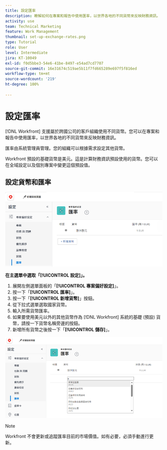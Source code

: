 ```yaml
---
title: 設定匯率
description: 瞭解如何在專案和報告中使用匯率，以世界各地的不同貨幣來反映財務資訊。
activity: use
team: Technical Marketing
feature: Work Management
thumbnail: set-up-exchange-rates.png
type: Tutorial
role: User
level: Intermediate
jira: KT-10049
exl-id: f0d5bbe3-54e6-41be-8497-e54ad7cd7707
source-git-commit: 16e31674c519ae5b11f7fd665289e697f5f816ed
workflow-type: tm+mt
source-wordcount: '219'
ht-degree: 100%

---
```


# 設定匯率

[!DNL Workfront] 支援屬於跨國公司的客戶組織使用不同貨幣。您可以在專案和報告中使用匯率，以世界各地的不同貨幣來反映財務資訊。

匯率由系統管理員管理。您的組織可以根據需求設定其他貨幣。

Workfront 預設的基礎貨幣是美元。這是計算財務資訊預設使用的貨幣。您可以在全域設定以及個別專案中變更這個預設值。

## 設定貨幣和匯率

![影像顯示選取匯率](assets/setting-up-finances-4.png)

**在主選單中選取「[!UICONTROL 設定]」。**

1. 展開左側選單面板的「**[!UICONTROL 專案偏好設定]**」。
1. 按一下「**[!UICONTROL 匯率]**」。
1. 按一下「**[!UICONTROL 新增貨幣]**」按鈕。
1. 從下拉式選單選取國家貨幣。
1. 輸入所需貨幣匯率。
1. 如果要使用美元以外的其他貨幣作為 [!DNL Workfront] 系統的基礎 (預設) 貨幣，請按一下貨幣名稱旁邊的按鈕。
1. 新增所有貨幣之後按一下「**[!UICONTROL 儲存]**」。

![影像顯示在匯率清單中新增貨幣](assets/setting-up-finances-5.png)

>[!NOTE]
>
>Workfront 不會更新或追蹤匯率目前的市場價值。如有必要，必須手動進行更新。
